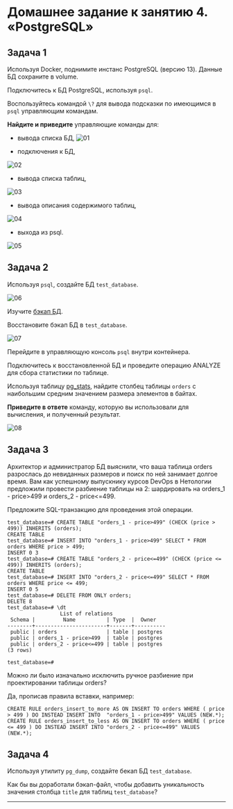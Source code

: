# Домашнее задание к занятию 4. «PostgreSQL»

## Задача 1

Используя Docker, поднимите инстанс PostgreSQL (версию 13). Данные БД сохраните в volume.

Подключитесь к БД PostgreSQL, используя `psql`.

Воспользуйтесь командой `\?` для вывода подсказки по имеющимся в `psql` управляющим командам.

**Найдите и приведите** управляющие команды для:

- вывода списка БД,
![01](https://github.com/perepelitsyn-alexei/devops-netology/assets/105611781/01362ed8-fefe-47b4-8e33-cae7c5fe610c)

- подключения к БД,

![02](https://github.com/perepelitsyn-alexei/devops-netology/assets/105611781/efd5685b-86a6-4bbf-ad1f-e0b317916b02)

- вывода списка таблиц,

![03](https://github.com/perepelitsyn-alexei/devops-netology/assets/105611781/d1135e6f-4c12-47f5-bb33-78a6f6f22dbb)

- вывода описания содержимого таблиц,

![04](https://github.com/perepelitsyn-alexei/devops-netology/assets/105611781/6ad29e27-432b-4646-8ad0-11449d87d00a)

- выхода из psql.

![05](https://github.com/perepelitsyn-alexei/devops-netology/assets/105611781/e04254c8-045c-4db8-8629-5990af880ce2)

## Задача 2

Используя `psql`, создайте БД `test_database`.

![06](https://github.com/perepelitsyn-alexei/devops-netology/assets/105611781/d5d5c9a3-2090-44f6-b86c-c9ebe770d994)

Изучите [бэкап БД](https://github.com/netology-code/virt-homeworks/tree/virt-11/06-db-04-postgresql/test_data).

Восстановите бэкап БД в `test_database`.

![07](https://github.com/perepelitsyn-alexei/devops-netology/assets/105611781/67bc4d75-a5a5-41cc-8351-1b5b7b76d3fb)

Перейдите в управляющую консоль `psql` внутри контейнера.

Подключитесь к восстановленной БД и проведите операцию ANALYZE для сбора статистики по таблице.

Используя таблицу [pg_stats](https://postgrespro.ru/docs/postgresql/12/view-pg-stats), найдите столбец таблицы `orders` 
с наибольшим средним значением размера элементов в байтах.

**Приведите в ответе** команду, которую вы использовали для вычисления, и полученный результат.

![08](https://github.com/perepelitsyn-alexei/devops-netology/assets/105611781/5195851c-661d-4463-acc3-adc8c92a8a28)


## Задача 3

Архитектор и администратор БД выяснили, что ваша таблица orders разрослась до невиданных размеров и
поиск по ней занимает долгое время. Вам как успешному выпускнику курсов DevOps в Нетологии предложили
провести разбиение таблицы на 2: шардировать на orders_1 - price>499 и orders_2 - price<=499.

Предложите SQL-транзакцию для проведения этой операции.

```postgresql
test_database=# CREATE TABLE "orders_1 - price>499" (CHECK (price > 499)) INHERITS (orders);
CREATE TABLE
test_database=# INSERT INTO "orders_1 - price>499" SELECT * FROM orders WHERE price > 499;
INSERT 0 3
test_database=# CREATE TABLE "orders_2 - price<=499" (CHECK (price <= 499)) INHERITS (orders);
CREATE TABLE
test_database=# INSERT INTO "orders_2 - price<=499" SELECT * FROM orders WHERE price <= 499;
INSERT 0 5
test_database=# DELETE FROM ONLY orders;
DELETE 8
test_database=# \dt
                 List of relations
 Schema |         Name          | Type  |  Owner   
--------+-----------------------+-------+----------
 public | orders                | table | postgres
 public | orders_1 - price>499  | table | postgres
 public | orders_2 - price<=499 | table | postgres
(3 rows)

test_database=# 
```

Можно ли было изначально исключить ручное разбиение при проектировании таблицы orders?

Да, прописав правила вставки, например:
```postgresql
CREATE RULE orders_insert_to_more AS ON INSERT TO orders WHERE ( price > 499 ) DO INSTEAD INSERT INTO  "orders_1 - price>499" VALUES (NEW.*);
CREATE RULE orders_insert_to_less AS ON INSERT TO orders WHERE ( price <= 499 ) DO INSTEAD INSERT INTO "orders_2 - price<=499" VALUES (NEW.*);
```

## Задача 4

Используя утилиту `pg_dump`, создайте бекап БД `test_database`.

Как бы вы доработали бэкап-файл, чтобы добавить уникальность значения столбца `title` для таблиц `test_database`?

---
